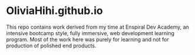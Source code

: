 # OliviaHihi.github.io

This repo contains work derived from my time at Enspiral Dev Academy, an intensive bootcamp style, fully immersive, web development learning program. Most of the work here was purely for learning and not for production of polished end products. 

